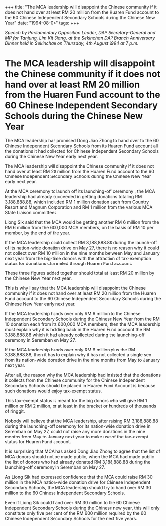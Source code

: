 +++ 
title: "The MCA leadership will disappoint the Chinese community if it does not hand over at least RM 20 million from the Huaren Fund account to the 60 Chinese Independent Secondary Schools during the Chinese New Year"
date: "1994-08-04"
tags:
+++

_Speech by Parliamentary Opposition Leader, DAP Secretary-General and MP for Tanjung, Lim Kit Siang, at the Sekinchan DAP Branch Anniversary Dinner held in Sekinchan on Thursday, 4th August 1994 at 7 p.m._

# The MCA leadership will disappoint the Chinese community if it does not hand over at least RM 20 million from the Huaren Fund account to the 60 Chinese Independent Secondary Schools during the Chinese New Year

The MCA leadership has promised Dong Jiao Zhong to hand over to the 60 Chinese Independent Secondary Schools from its Huaren Fund account all the donations it had collected for Chinese Independent Secondary Schools during the Chinese New Year early next year.</u>

The MCA leadership will disappoint the Chinese community if it does not hand over at least RM 20 million from the Huaren Fund account to the 60 Chinese Independent Secondary Schools during the Chinese New Year early next year.

At the MCA ceremony to launch off its launching-off ceremony , the MCA leadership had already succeeded in getting donations totaling RM 3,188,888.88, which included RM 1 million donation each from Country Resort and Magnum Corporation and RM 1 million from the various MCA State Liaison committees.

Liong Sik said that the MCA would be getting another RM 6 million from the RM 6 million from the 600,000 MCA members, on the basis of RM 10 per member, by the end of the year.

If the MCA leadership could collect RM 3,188,888.88 during the launch-off of its nation-wide donation drive on May 27, there is no reason why it could not collect over RM 10 million in the nine months between May and January next year from the big-time donors with the attraction of tax-exemption status for donations channeled through Huaren Fund account.

These three figures added together should total at least RM 20 million by the Chinese New Year next year.

This is why I say that the MCA leadership will disappoint the Chinese community if it does not hand over at least RM 20 million from the Huaren Fund account to the 60 Chinese Independent Secondary Schools during the Chinese New Year early next year.

If the MCA leadership hands over only RM 6 million to the Chinese Independent Secondary Schools during the Chinese New Year from the RM 10 donation each from its 600,000 MCA members, then the MCA leadership must explain why it is holding back in the Huaren Fund account the RM 3,188,888.88 which it had already collected during the launching-off ceremony in Seremban on May 27.

If the MCA leadership hands over only RM 6 million plus the RM 3,188,888.88, then it has to explain why it has not collected a single sen from its nation-wide donation drive in the nine months from May to January next year.

After all, the reason why the MCA leadership had insisted that the donations it collects from the Chinese community for the Chinese Independent Secondary Schools should be placed in Huaren Fund Account is because such donations would enjoy tax-exempt status.

This tax-exempt status is meant for the big donors who will give RM 1 million or RM 2 million, or at least in the bracket or hundreds of thousands of ringgit.

Nobody will believe that the MCA leadership, after raising RM 3,188,888.88 during the launching-off ceremony for its nation-wide donation drive in Seremban on May 27, could not raise any more donations in the nine months from May to January next year to make use of the tax-exempt status for Huaren Fund account.

It is surprising that MCA has asked Dong Jiao Zhong to agree that the list of MCA donors should not be made public, when the MCA had made public the list of donors who had already donated RM 3,188,888.88 during the launching-off ceremony in Seremban on May 27.

As Liong Sik had expressed confidence that the MCA could raise RM 30 million in the MCA nation-wide donation drive for Chinese Independent Secondary Schools, the MCA leadership should try to hand over RM 30 million to the 60 Chinese Independent Secondary Schools.

Even if Liong Sik could hand over RM 30 million to the 60 Chinese Independent Secondary Schools during the Chinese new year, this will only constitute only five per cent of the RM 600 million required by the 60 Chinese Independent Secondary Schools for the next five years.
 
